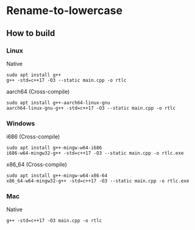 # Rename-to-lowercase

## How to build
### Linux
Native
```
sudo apt install g++
g++ -std=c++17 -O3 --static main.cpp -o rtlc
```
aarch64 (Cross-compile)
```
sudo apt install g++-aarch64-linux-gnu
aarch64-linux-gnu-g++ -std=c++17 -O3 --static main.cpp -o rtlc
```
### Windows
i686 (Cross-compile)
```
sudo apt install g++-mingw-w64-i686
i686-w64-mingw32-g++ -std=c++17 -O3 --static main.cpp -o rtlc.exe
```
x86_64 (Cross-compile)
```
sudo apt install g++-mingw-w64-x86-64
x86_64-w64-mingw32-g++ -std=c++17 -O3 --static main.cpp -o rtlc.exe
```
### Mac
Native
```
g++ -std=c++17 -O3 main.cpp -o rtlc
```
